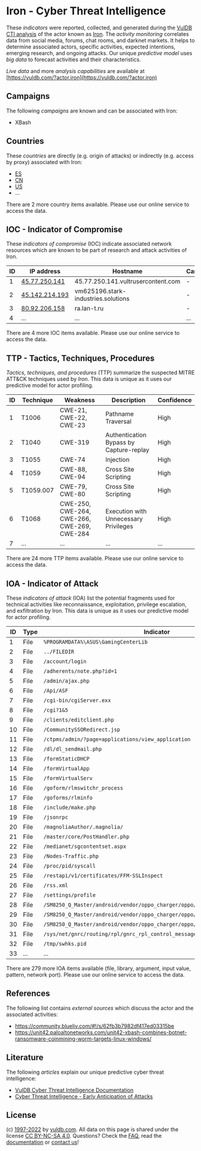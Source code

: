 # Iron - Cyber Threat Intelligence

These _indicators_ were reported, collected, and generated during the [VulDB CTI analysis](https://vuldb.com/?kb.cti) of the actor known as [Iron](https://vuldb.com/?actor.iron). The _activity monitoring_ correlates data from social media, forums, chat rooms, and darknet markets. It helps to determine associated actors, specific activities, expected intentions, emerging research, and ongoing attacks. Our unique _predictive model_ uses _big data_ to forecast activities and their characteristics.

_Live data_ and more _analysis capabilities_ are available at [https://vuldb.com/?actor.iron](https://vuldb.com/?actor.iron)

## Campaigns

The following _campaigns_ are known and can be associated with Iron:

* XBash

## Countries

These _countries_ are directly (e.g. origin of attacks) or indirectly (e.g. access by proxy) associated with Iron:

* [ES](https://vuldb.com/?country.es)
* [CN](https://vuldb.com/?country.cn)
* [US](https://vuldb.com/?country.us)
* ...

There are 2 more country items available. Please use our online service to access the data.

## IOC - Indicator of Compromise

These _indicators of compromise_ (IOC) indicate associated network resources which are known to be part of research and attack activities of Iron.

ID | IP address | Hostname | Campaign | Confidence
-- | ---------- | -------- | -------- | ----------
1 | [45.77.250.141](https://vuldb.com/?ip.45.77.250.141) | 45.77.250.141.vultrusercontent.com | - | High
2 | [45.142.214.193](https://vuldb.com/?ip.45.142.214.193) | vm625196.stark-industries.solutions | - | High
3 | [80.92.206.158](https://vuldb.com/?ip.80.92.206.158) | ra.lan-t.ru | - | High
4 | ... | ... | ... | ...

There are 4 more IOC items available. Please use our online service to access the data.

## TTP - Tactics, Techniques, Procedures

_Tactics, techniques, and procedures_ (TTP) summarize the suspected MITRE ATT&CK techniques used by _Iron_. This data is unique as it uses our predictive model for actor profiling.

ID | Technique | Weakness | Description | Confidence
-- | --------- | -------- | ----------- | ----------
1 | T1006 | CWE-21, CWE-22, CWE-23 | Pathname Traversal | High
2 | T1040 | CWE-319 | Authentication Bypass by Capture-replay | High
3 | T1055 | CWE-74 | Injection | High
4 | T1059 | CWE-88, CWE-94 | Cross Site Scripting | High
5 | T1059.007 | CWE-79, CWE-80 | Cross Site Scripting | High
6 | T1068 | CWE-250, CWE-264, CWE-266, CWE-269, CWE-284 | Execution with Unnecessary Privileges | High
7 | ... | ... | ... | ...

There are 24 more TTP items available. Please use our online service to access the data.

## IOA - Indicator of Attack

These _indicators of attack_ (IOA) list the potential fragments used for technical activities like reconnaissance, exploitation, privilege escalation, and exfiltration by Iron. This data is unique as it uses our predictive model for actor profiling.

ID | Type | Indicator | Confidence
-- | ---- | --------- | ----------
1 | File | `%PROGRAMDATA%\ASUS\GamingCenterLib` | High
2 | File | `../FILEDIR` | Medium
3 | File | `/account/login` | High
4 | File | `/adherents/note.php?id=1` | High
5 | File | `/admin/ajax.php` | High
6 | File | `/Api/ASF` | Medium
7 | File | `/cgi-bin/cgiServer.exx` | High
8 | File | `/cgi?1&5` | Medium
9 | File | `/clients/editclient.php` | High
10 | File | `/CommunitySSORedirect.jsp` | High
11 | File | `/ctpms/admin/?page=applications/view_application` | High
12 | File | `/dl/dl_sendmail.php` | High
13 | File | `/formStaticDHCP` | High
14 | File | `/formVirtualApp` | High
15 | File | `/formVirtualServ` | High
16 | File | `/goform/rlmswitchr_process` | High
17 | File | `/goforms/rlminfo` | High
18 | File | `/include/make.php` | High
19 | File | `/jsonrpc` | Medium
20 | File | `/magnoliaAuthor/.magnolia/` | High
21 | File | `/master/core/PostHandler.php` | High
22 | File | `/medianet/sgcontentset.aspx` | High
23 | File | `/Nodes-Traffic.php` | High
24 | File | `/proc/pid/syscall` | High
25 | File | `/restapi/v1/certificates/FFM-SSLInspect` | High
26 | File | `/rss.xml` | Medium
27 | File | `/settings/profile` | High
28 | File | `/SM8250_Q_Master/android/vendor/oppo_charger/oppo/charger_ic/oppo_mp2650.c` | High
29 | File | `/SM8250_Q_Master/android/vendor/oppo_charger/oppo/oppo_charger.c` | High
30 | File | `/SM8250_Q_Master/android/vendor/oppo_charger/oppo/oppo_vooc.c` | High
31 | File | `/sys/net/gnrc/routing/rpl/gnrc_rpl_control_messages.c` | High
32 | File | `/tmp/swhks.pid` | High
33 | ... | ... | ...

There are 279 more IOA items available (file, library, argument, input value, pattern, network port). Please use our online service to access the data.

## References

The following list contains _external sources_ which discuss the actor and the associated activities:

* https://community.blueliv.com/#!/s/62fb3b7982df417ed03315be
* https://unit42.paloaltonetworks.com/unit42-xbash-combines-botnet-ransomware-coinmining-worm-targets-linux-windows/

## Literature

The following _articles_ explain our unique predictive cyber threat intelligence:

* [VulDB Cyber Threat Intelligence Documentation](https://vuldb.com/?kb.cti)
* [Cyber Threat Intelligence - Early Anticipation of Attacks](https://www.scip.ch/en/?labs.20201022)

## License

(c) [1997-2022](https://vuldb.com/?kb.changelog) by [vuldb.com](https://vuldb.com/?kb.about). All data on this page is shared under the license [CC BY-NC-SA 4.0](https://creativecommons.org/licenses/by-nc-sa/4.0/). Questions? Check the [FAQ](https://vuldb.com/?kb.faq), read the [documentation](https://vuldb.com/?kb) or [contact us](https://vuldb.com/?contact)!
